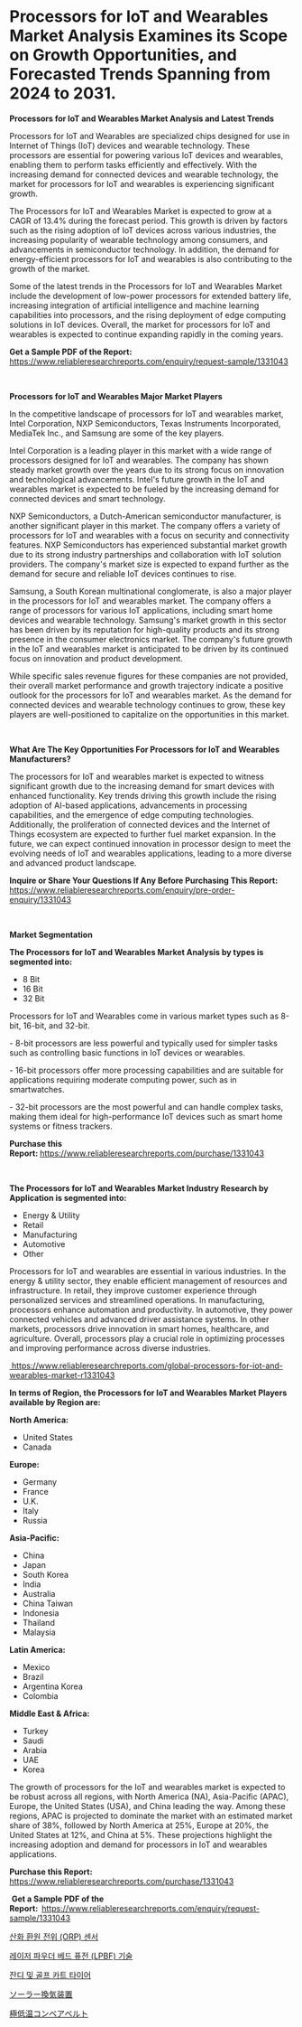 <p><h1>Processors for IoT and Wearables Market Analysis Examines its Scope on Growth Opportunities, and Forecasted Trends Spanning from 2024 to 2031.</h1></p><p><strong>Processors for IoT and Wearables Market Analysis and Latest Trends</strong></p>
<p><p>Processors for IoT and Wearables are specialized chips designed for use in Internet of Things (IoT) devices and wearable technology. These processors are essential for powering various IoT devices and wearables, enabling them to perform tasks efficiently and effectively. With the increasing demand for connected devices and wearable technology, the market for processors for IoT and wearables is experiencing significant growth.</p><p>The Processors for IoT and Wearables Market is expected to grow at a CAGR of 13.4% during the forecast period. This growth is driven by factors such as the rising adoption of IoT devices across various industries, the increasing popularity of wearable technology among consumers, and advancements in semiconductor technology. In addition, the demand for energy-efficient processors for IoT and wearables is also contributing to the growth of the market.</p><p>Some of the latest trends in the Processors for IoT and Wearables Market include the development of low-power processors for extended battery life, increasing integration of artificial intelligence and machine learning capabilities into processors, and the rising deployment of edge computing solutions in IoT devices. Overall, the market for processors for IoT and wearables is expected to continue expanding rapidly in the coming years.</p></p>
<p><strong>Get a Sample PDF of the Report:&nbsp;</strong> <a href="https://www.reliableresearchreports.com/enquiry/request-sample/1331043">https://www.reliableresearchreports.com/enquiry/request-sample/1331043</a></p>
<p>&nbsp;</p>
<p><strong>Processors for IoT and Wearables Major Market Players</strong></p>
<p><p>In the competitive landscape of processors for IoT and wearables market, Intel Corporation, NXP Semiconductors, Texas Instruments Incorporated, MediaTek Inc., and Samsung are some of the key players. </p><p>Intel Corporation is a leading player in this market with a wide range of processors designed for IoT and wearables. The company has shown steady market growth over the years due to its strong focus on innovation and technological advancements. Intel's future growth in the IoT and wearables market is expected to be fueled by the increasing demand for connected devices and smart technology.</p><p>NXP Semiconductors, a Dutch-American semiconductor manufacturer, is another significant player in this market. The company offers a variety of processors for IoT and wearables with a focus on security and connectivity features. NXP Semiconductors has experienced substantial market growth due to its strong industry partnerships and collaboration with IoT solution providers. The company's market size is expected to expand further as the demand for secure and reliable IoT devices continues to rise.</p><p>Samsung, a South Korean multinational conglomerate, is also a major player in the processors for IoT and wearables market. The company offers a range of processors for various IoT applications, including smart home devices and wearable technology. Samsung's market growth in this sector has been driven by its reputation for high-quality products and its strong presence in the consumer electronics market. The company's future growth in the IoT and wearables market is anticipated to be driven by its continued focus on innovation and product development.</p><p>While specific sales revenue figures for these companies are not provided, their overall market performance and growth trajectory indicate a positive outlook for the processors for IoT and wearables market. As the demand for connected devices and wearable technology continues to grow, these key players are well-positioned to capitalize on the opportunities in this market.</p></p>
<p>&nbsp;</p>
<p><strong>What Are The Key Opportunities For Processors for IoT and Wearables Manufacturers?</strong></p>
<p><p>The processors for IoT and wearables market is expected to witness significant growth due to the increasing demand for smart devices with enhanced functionality. Key trends driving this growth include the rising adoption of AI-based applications, advancements in processing capabilities, and the emergence of edge computing technologies. Additionally, the proliferation of connected devices and the Internet of Things ecosystem are expected to further fuel market expansion. In the future, we can expect continued innovation in processor design to meet the evolving needs of IoT and wearables applications, leading to a more diverse and advanced product landscape.</p></p>
<p><strong>Inquire or Share Your Questions If Any Before Purchasing This Report:</strong> <a href="https://www.reliableresearchreports.com/enquiry/pre-order-enquiry/1331043">https://www.reliableresearchreports.com/enquiry/pre-order-enquiry/1331043</a></p>
<p>&nbsp;</p>
<p><strong>Market Segmentation</strong></p>
<p><strong>The Processors for IoT and Wearables Market Analysis by types is segmented into:</strong></p>
<p><ul><li>8 Bit</li><li>16 Bit</li><li>32 Bit</li></ul></p>
<p><p>Processors for IoT and Wearables come in various market types such as 8-bit, 16-bit, and 32-bit. </p><p>- 8-bit processors are less powerful and typically used for simpler tasks such as controlling basic functions in IoT devices or wearables.</p><p>- 16-bit processors offer more processing capabilities and are suitable for applications requiring moderate computing power, such as in smartwatches.</p><p>- 32-bit processors are the most powerful and can handle complex tasks, making them ideal for high-performance IoT devices such as smart home systems or fitness trackers.</p></p>
<p><strong>Purchase this Report:&nbsp;</strong><a href="https://www.reliableresearchreports.com/purchase/1331043">https://www.reliableresearchreports.com/purchase/1331043</a></p>
<p>&nbsp;</p>
<p><strong>The Processors for IoT and Wearables Market Industry Research by Application is segmented into:</strong></p>
<p><ul><li>Energy & Utility</li><li>Retail</li><li>Manufacturing</li><li>Automotive</li><li>Other</li></ul></p>
<p><p>Processors for IoT and wearables are essential in various industries. In the energy & utility sector, they enable efficient management of resources and infrastructure. In retail, they improve customer experience through personalized services and streamlined operations. In manufacturing, processors enhance automation and productivity. In automotive, they power connected vehicles and advanced driver assistance systems. In other markets, processors drive innovation in smart homes, healthcare, and agriculture. Overall, processors play a crucial role in optimizing processes and improving performance across diverse industries.</p></p>
<p><a href="https://www.reliableresearchreports.com/global-processors-for-iot-and-wearables-market-r1331043">&nbsp;https://www.reliableresearchreports.com/global-processors-for-iot-and-wearables-market-r1331043</a></p>
<p><strong>In terms of Region, the Processors for IoT and Wearables Market Players available by Region are:</strong></p>
<p>
    <p> <strong> North America: </strong>
        <ul>
            <li>United States</li>
            <li>Canada</li>
        </ul>
        </p> 
    <p> <strong> Europe: </strong>
        <ul>
            <li>Germany</li>
            <li>France</li>
            <li>U.K.</li>
            <li>Italy</li>
            <li>Russia</li>
        </ul>
        </p> 
    <p> <strong> Asia-Pacific: </strong>
        <ul>
            <li>China</li>
            <li>Japan</li>
            <li>South Korea</li>
            <li>India</li>
            <li>Australia</li>
            <li>China Taiwan</li>
            <li>Indonesia</li>
            <li>Thailand</li>
            <li>Malaysia</li>
        </ul>
        </p> 
    <p> <strong> Latin America: </strong>
        <ul>
            <li>Mexico</li>
            <li>Brazil</li>
            <li>Argentina Korea</li>
            <li>Colombia</li>
        </ul>
        </p> 
    <p> <strong> Middle East & Africa: </strong>
        <ul>
            <li>Turkey</li>
            <li>Saudi</li>
            <li>Arabia</li>
            <li>UAE</li>
            <li>Korea</li>
        </ul>
    </p>
    </p>
<p><p>The growth of processors for the IoT and wearables market is expected to be robust across all regions, with North America (NA), Asia-Pacific (APAC), Europe, the United States (USA), and China leading the way. Among these regions, APAC is projected to dominate the market with an estimated market share of 38%, followed by North America at 25%, Europe at 20%, the United States at 12%, and China at 5%. These projections highlight the increasing adoption and demand for processors in IoT and wearables applications.</p></p>
<p><strong>Purchase this Report: </strong><a href="https://www.reliableresearchreports.com/purchase/1331043">https://www.reliableresearchreports.com/purchase/1331043</a></p>
<p>&nbsp;<strong>Get a Sample PDF of the Report:&nbsp;&nbsp;</strong><a href="https://www.reliableresearchreports.com/enquiry/request-sample/1331043">https://www.reliableresearchreports.com/enquiry/request-sample/1331043</a></p>
<p><strong></strong></p>
<p><p><a href="https://github.com/oajzkywllm460/Market-Research-Report-List-2/blob/main/1665105106877.md">산화 환원 전위 (ORP) 센서</a></p><p><a href="https://github.com/vsr06p4p49/Market-Research-Report-List-2/blob/main/4201335106878.md">레이저 파우더 베드 퓨전 (LPBF) 기술</a></p><p><a href="https://medium.com/@willislebsack/%ED%84%B0%ED%94%84-%EB%B0%8F-%EA%B3%A8%ED%94%84-%EC%B9%B4%ED%8A%B8-%ED%83%80%EC%9D%B4%EC%96%B4-%EC%8B%9C%EC%9E%A5-%EC%A0%90%EC%9C%A0%EC%9C%A8-%EB%B3%80%ED%99%94-%EB%B0%8F-%EC%8B%9C%EC%9E%A5-%EC%84%B1%EC%9E%A5-%EC%B6%94%EC%84%B8-2024-2031-9e7b20bc0bc6">잔디 및 골프 카트 타이어</a></p><p><a href="https://github.com/RandallRunte2023/Market-Research-Report-List-1/blob/main/9293996111666.md">ソーラー換気装置</a></p><p><a href="https://github.com/TerrellConn/Market-Research-Report-List-1/blob/main/1324345111665.md">極低温コンベアベルト</a></p></p>